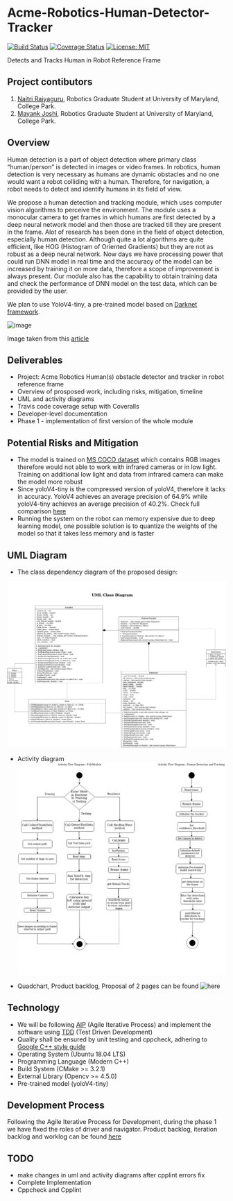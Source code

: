 # Acme-Robotics-Human-Detector-Tracker

[![Build Status](https://app.travis-ci.com/naitri/Acme-Robotics-Human-Tracker.svg?branch=dev_phase1)](https://app.travis-ci.com/naitri/Acme-Robotics-Human-Tracker)
[![Coverage Status](https://coveralls.io/repos/github/naitri/Acme-Robotics-Human-Tracker/badge.svg?branch=dev_phase1)](https://coveralls.io/github/naitri/Acme-Robotics-Human-Tracker?branch=dev_phase1)
[![License: MIT](https://img.shields.io/badge/License-MIT-blue.svg)](https://opensource.org/licenses/MIT)

Detects and Tracks Human in Robot Reference Frame

## Project contibutors

1) [Naitri Rajyaguru](https://github.com/naitri), Robotics Graduate Student at University of Maryland, College Park. 
2) [Mayank Joshi](https://github.com/mjoshi07), Robotics Graduate Student at University of Maryland, College Park. 


## Overview
Human detection is a part of object detection where primary class “human/person” is detected in images or video frames. In robotics, human detection is very necessary as humans are dynamic obstacles and no one would want a robot colliding with a human. Therefore, for navigation, a robot needs to detect and identify humans in its field of view. 

We propose a human detection and tracking module, which uses computer vision algorithms to perceive the environment. The module uses a monocular camera to get frames in which humans are first detected by a deep neural network model and then those are tracked till they are present in the frame. Alot of research has been done in the field of object detection, especially human detection. Although quite a lot algorithms are quite efficient, like HOG (Histogram of Oriented Gradients) but they are not as robust as a deep neural network. Now days we have processing power that could run DNN model in real time and the accuracy of the model can be increased by training it on more data, therefore a scope of improvement is always present.
Our module also has the capability to obtain training data and check the performance of DNN model on the test data, which can be provided by the user.

We plan to use YoloV4-tiny, a pre-trained model based on [Darknet framework](https://pjreddie.com/darknet/).

![image](https://user-images.githubusercontent.com/31381335/136114967-78ee8c5d-ee8c-40ac-a300-24189d6a8104.png)

Image taken from this [article](https://medium.com/@luanaebio/detecting-people-with-yolo-and-opencv-5c1f9bc6a810)

## Deliverables
* Project: Acme Robotics Human(s) obstacle detector and tracker in robot reference frame
* Overview of prosposed work, including risks, mitigation, timeline
* UML and activity diagrams
* Travis code coverage setup with Coveralls
* Developer-level documentation
* Phase 1 - implementation of first version of the whole module

## Potential Risks and Mitigation
* The model is trained on [MS COCO dataset](https://cocodataset.org/#home) which contains RGB images therefore would not able to work with infrared cameras or in low light. Training on additional low light and data from infrared camera can make the model more robust
* Since yoloV4-tiny is the compressed version of yoloV4, therefore it lacks in accuracy. YoloV4 achieves an average precision of 64.9% while yoloV4-tiny achieves an average precision of 40.2%. Check full comparison [here](https://user-images.githubusercontent.com/4096485/85734112-6e366700-b705-11ea-95d1-fcba0de76d72.png)
* Running the system on the robot can memory expensive due to deep learning model, one possible solution is to quantize the weights of the model so that it takes less memory and is faster

## UML Diagram
* The class dependency diagram of the proposed design:

![image](https://github.com/mjoshi07/Acme-Robotics-Human-Tracker/blob/dev_phase1/UML/revised/UML_class_diagram.png)

* Activity diagram
![image](https://github.com/mjoshi07/Acme-Robotics-Human-Tracker/blob/dev_phase1/UML/revised/Activity_flow_diagram.png)

* Quadchart, Product backlog, Proposal of 2 pages can be found ![here](https://github.com/mjoshi07/Acme-Robotics-Human-Tracker/tree/main/Proposal_documentation)




## Technology 
* We will be following [AIP](https://en.wikipedia.org/wiki/Agile_software_development) (Agile Iterative Process) and implement the software using [TDD](https://en.wikipedia.org/wiki/Test-driven_development) (Test Driven Development)
* Quality shall be ensured by unit testing and cppcheck, adhering to [Google C++ style guide](https://google.github.io/styleguide/cppguide.html)
* Operating System (Ubuntu 18.04 LTS)
* Programming Language (Modern C++)
* Build System (CMake >= 3.2.1)
* External Library (Opencv >= 4.5.0)
* Pre-trained model (yoloV4-tiny)

## Development Process
Following the Agile Iterative Process for Development, during the phase 1 we have fixed the roles of driver and navigator. Product backlog, iteration backlog and worklog can be found [here](https://docs.google.com/spreadsheets/d/13HgjlZA4aaiTQI1IV8A2gB09YpjLVGgOBiorfW3B0pc/edit?usp=sharing)

## TODO
* make changes in uml and activity diagrams after cpplint errors fix
* Complete Implementation
* Cppcheck and Cpplint
